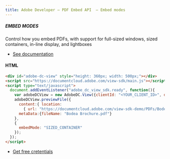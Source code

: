 ```yaml
---
title: Adobe Developer — PDF Embed API  — Embed modes
---
```


<TextBlock slots="heading, text, buttons"  theme="dark" className='bgBlue'/>

##### EMBED MODES



Control how you embed PDFs, with support for full-sized windows, sized containers, in-line display, and lightboxes

- [See documentation](/src/pages/gettingstarted.md)

<CodeBlock slots="heading, code" repeat="1" languages="JSON, CURL, JSON" />

#### HTML

```html
<div id="adobe-dc-view" style="height: 360px; width: 500px;"></div>
<script src="https://documentcloud.adobe.com/view-sdk/main.js"></script>
<script type="text/javascript">
  document.addEventListener("adobe_dc_view_sdk.ready", function(){
    var adobeDCView = new AdobeDC.View({clientId: "<YOUR_CLIENT_ID>", divId: "adobe-dc-view"});
    adobeDCView.previewFile({
      content:{ location: 
        { url: "https://documentcloud.adobe.com/view-sdk-demo/PDFs/Bodea%20Brochure.pdf"}},
      metaData:{fileName: "Bodea Brochure.pdf"}
    },
    {
      embedMode: "SIZED_CONTAINER"
    });
  });
</script>
```


<TextBlock slots="buttons"  theme="dark" className='bgBlue'/>

- [Get free cretentials](/src/pages/gettingstarted.md)